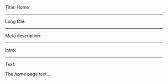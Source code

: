 Title: Home

----

Long title:

----

Meta description:

----

Intro:

----

Text:

The *home* page text...

